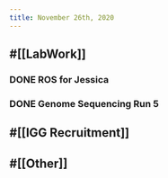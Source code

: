 ```yaml
---
title: November 26th, 2020
---
```


## #[[LabWork]] 
### DONE ROS for Jessica

### DONE Genome Sequencing Run 5

### 

## #[[IGG Recruitment]]

## 

## #[[Other]]
### 
